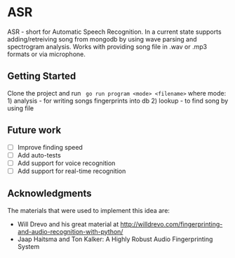 # ASR

ASR - short for Automatic Speech Recognition. In a current state supports adding/retreiving song from mongodb by using wave parsing and spectrogram analysis. Works with providing song file in .wav or .mp3 formats or via microphone.

## Getting Started

Clone the project and run ``` go run program <mode> <filename>``` where mode: 1) analysis - for writing songs fingerprints into db 2) lookup - to find song by using file

## Future work
* [ ] Improve finding speed 
* [ ] Add auto-tests
* [ ] Add support for voice recognition
* [ ] Add support for real-time recognition

## Acknowledgments

The materials that were used to implement this idea are:

* Will Drevo and his great material at http://willdrevo.com/fingerprinting-and-audio-recognition-with-python/
* Jaap Haitsma and Ton Kalker: A Highly Robust Audio Fingerprinting System
